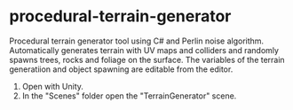 # procedural-terrain-generator
Procedural terrain generator tool using C# and Perlin noise algorithm. Automatically generates terrain with UV maps and colliders and randomly spawns trees, rocks and foliage on the surface. The variables of the terrain generatiion and object spawning are editable from the editor.

1. Open with Unity.
2. In the "Scenes" folder open the "TerrainGenerator" scene.
